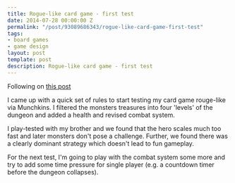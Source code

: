 ```yaml
---
title: Rogue-like card game - first test
date: 2014-07-28 00:00:00 Z
permalink: "/post/93089686343/rogue-like-card-game-first-test"
tags:
- board games
- game design
layout: post
template: post
description: Rogue-like card game - first test
---
```


Following on [this post](http://blog.randylubin.com/post/91717539753/rogue-like-card-game)

I came up with a quick set of rules to start testing my card game rouge-like via Munchkins. I filtered the monsters treasures into four 'levels' of the dungeon and added a health and revised combat system.

I play-tested with my brother and we found that the hero scales much too fast and later monsters don't pose a challenge. Further, we found there was a clearly dominant strategy which doesn't lead to fun gameplay.

For the next test, I'm going to play with the combat system some more and try to add some time pressure for single player (e.g. a countdown timer before the dungeon collapses).